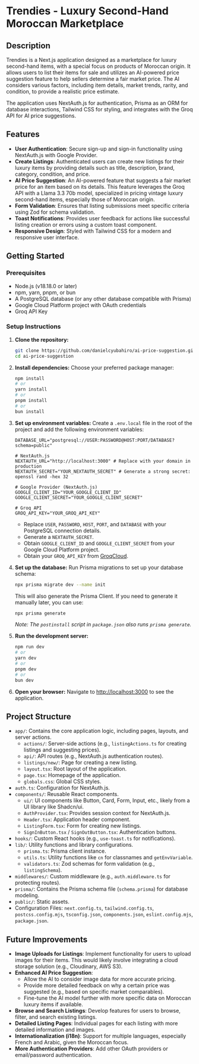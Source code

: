 # Trendies - Luxury Second-Hand Moroccan Marketplace

## Description

Trendies is a Next.js application designed as a marketplace for luxury second-hand items, with a special focus on products of Moroccan origin. It allows users to list their items for sale and utilizes an AI-powered price suggestion feature to help sellers determine a fair market price. The AI considers various factors, including item details, market trends, rarity, and condition, to provide a realistic price estimate.

The application uses NextAuth.js for authentication, Prisma as an ORM for database interactions, Tailwind CSS for styling, and integrates with the Groq API for AI price suggestions.

## Features

* **User Authentication**: Secure sign-up and sign-in functionality using NextAuth.js with Google Provider.
* **Create Listings**: Authenticated users can create new listings for their luxury items by providing details such as title, description, brand, category, condition, and price.
* **AI Price Suggestion**: An AI-powered feature that suggests a fair market price for an item based on its details. This feature leverages the Groq API with a Llama 3.3 70b model, specialized in pricing vintage luxury second-hand items, especially those of Moroccan origin.
* **Form Validation**: Ensures that listing submissions meet specific criteria using Zod for schema validation.
* **Toast Notifications**: Provides user feedback for actions like successful listing creation or errors using a custom toast component.
* **Responsive Design**: Styled with Tailwind CSS for a modern and responsive user interface.

## Getting Started

### Prerequisites

* Node.js (v18.18.0 or later)
* npm, yarn, pnpm, or bun
* A PostgreSQL database (or any other database compatible with Prisma)
* Google Cloud Platform project with OAuth credentials
* Groq API Key

### Setup Instructions

1.  **Clone the repository:**

    ```bash
    git clone https://github.com/danielcyubahiro/ai-price-suggestion.git
    cd ai-price-suggestion
    ```

2.  **Install dependencies:**
    Choose your preferred package manager:

    ```bash
    npm install
    # or
    yarn install
    # or
    pnpm install
    # or
    bun install
    ```

3.  **Set up environment variables:**
    Create a `.env.local` file in the root of the project and add the following environment variables:

    ```env
    DATABASE_URL="postgresql://USER:PASSWORD@HOST:PORT/DATABASE?schema=public"

    # NextAuth.js
    NEXTAUTH_URL="http://localhost:3000" # Replace with your domain in production
    NEXTAUTH_SECRET="YOUR_NEXTAUTH_SECRET" # Generate a strong secret: openssl rand -hex 32

    # Google Provider (NextAuth.js)
    GOOGLE_CLIENT_ID="YOUR_GOOGLE_CLIENT_ID"
    GOOGLE_CLIENT_SECRET="YOUR_GOOGLE_CLIENT_SECRET"

    # Groq API
    GROQ_API_KEY="YOUR_GROQ_API_KEY"
    ```

    * Replace `USER`, `PASSWORD`, `HOST`, `PORT`, and `DATABASE` with your PostgreSQL connection details.
    * Generate a `NEXTAUTH_SECRET`.
    * Obtain `GOOGLE_CLIENT_ID` and `GOOGLE_CLIENT_SECRET` from your Google Cloud Platform project.
    * Obtain your `GROQ_API_KEY` from [GroqCloud](https://console.groq.com/keys).

4.  **Set up the database:**
    Run Prisma migrations to set up your database schema:

    ```bash
    npx prisma migrate dev --name init
    ```

    This will also generate the Prisma Client. If you need to generate it manually later, you can use:

    ```bash
    npx prisma generate
    ```

    *Note: The `postinstall` script in `package.json` also runs `prisma generate`.*

5.  **Run the development server:**

    ```bash
    npm run dev
    # or
    yarn dev
    # or
    pnpm dev
    # or
    bun dev
    ```

6.  **Open your browser:**
    Navigate to [http://localhost:3000](https://www.google.com/search?q=http://localhost:3000) to see the application.

## Project Structure

* `app/`: Contains the core application logic, including pages, layouts, and server actions.
    * `actions/`: Server-side actions (e.g., `listingActions.ts` for creating listings and suggesting prices).
    * `api/`: API routes (e.g., NextAuth.js authentication routes).
    * `listings/new/`: Page for creating a new listing.
    * `layout.tsx`: Root layout of the application.
    * `page.tsx`: Homepage of the application.
    * `globals.css`: Global CSS styles.
* `auth.ts`: Configuration for NextAuth.js.
* `components/`: Reusable React components.
    * `ui/`: UI components like Button, Card, Form, Input, etc., likely from a UI library like Shadcn/ui.
    * `AuthProvider.tsx`: Provides session context for NextAuth.js.
    * `Header.tsx`: Application header component.
    * `ListingForm.tsx`: Form for creating new listings.
    * `SignInButton.tsx` / `SignOutButton.tsx`: Authentication buttons.
* `hooks/`: Custom React hooks (e.g., `use-toast.ts` for notifications).
* `lib/`: Utility functions and library configurations.
    * `prisma.ts`: Prisma client instance.
    * `utils.ts`: Utility functions like `cn` for classnames and `getEnvVariable`.
    * `validators.ts`: Zod schemas for form validation (e.g., `listingSchema`).
* `middlewares/`: Custom middleware (e.g., `auth.middleware.ts` for protecting routes).
* `prisma/`: Contains the Prisma schema file (`schema.prisma`) for database modeling.
* `public/`: Static assets.
* Configuration Files: `next.config.ts`, `tailwind.config.ts`, `postcss.config.mjs`, `tsconfig.json`, `components.json`, `eslint.config.mjs`, `package.json`.

## Future Improvements

* **Image Uploads for Listings**: Implement functionality for users to upload images for their items. This would likely involve integrating a cloud storage solution (e.g., Cloudinary, AWS S3).
* **Enhanced AI Price Suggestion**:
    * Allow the AI to consider image data for more accurate pricing.
    * Provide more detailed feedback on why a certain price was suggested (e.g., based on specific market comparables).
    * Fine-tune the AI model further with more specific data on Moroccan luxury items if available.
* **Browse and Search Listings**: Develop features for users to browse, filter, and search existing listings.
* **Detailed Listing Pages**: Individual pages for each listing with more detailed information and images.
* **Internationalization (i18n)**: Support for multiple languages, especially French and Arabic, given the Moroccan focus.
* **More Authentication Providers**: Add other OAuth providers or email/password authentication.